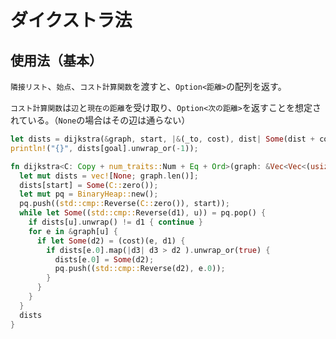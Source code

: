 # ダイクストラ法

## 使用法（基本）

`隣接リスト`、`始点`、`コスト計算関数`を渡すと、`Option<距離>`の配列を返す。

`コスト計算関数`は`辺`と`現在の距離`を受け取り、`Option<次の距離>`を返すことを想定されている。（`None`の場合はその辺は通らない）

```rust
let dists = dijkstra(&graph, start, |&(_to, cost), dist| Some(dist + cost) );
println!("{}", dists[goal].unwrap_or(-1));
```

```rust
fn dijkstra<C: Copy + num_traits::Num + Eq + Ord>(graph: &Vec<Vec<(usize, C)>>, start: usize, mut cost: impl FnMut(&(usize, C), C) -> Option<C>) -> Vec<Option<C>> {
  let mut dists = vec![None; graph.len()];
  dists[start] = Some(C::zero());
  let mut pq = BinaryHeap::new();
  pq.push((std::cmp::Reverse(C::zero()), start));
  while let Some((std::cmp::Reverse(d1), u)) = pq.pop() {
    if dists[u].unwrap() != d1 { continue }
    for e in &graph[u] {
      if let Some(d2) = (cost)(e, d1) {
        if dists[e.0].map(|d3| d3 > d2 ).unwrap_or(true) {
          dists[e.0] = Some(d2);
          pq.push((std::cmp::Reverse(d2), e.0));
        }
      }
    }
  }
  dists
}
```
